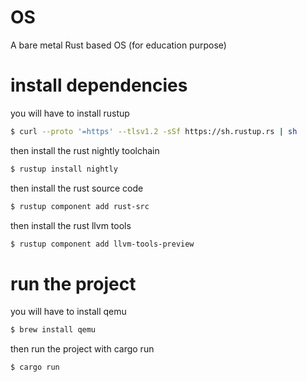 # OS
A bare metal Rust based OS (for education purpose)


# install dependencies
you will have to install rustup

```bash
$ curl --proto '=https' --tlsv1.2 -sSf https://sh.rustup.rs | sh
```

then install the rust nightly toolchain

```bash
$ rustup install nightly
```

then install the rust source code

```bash
$ rustup component add rust-src
```

then install the rust llvm tools

```bash
$ rustup component add llvm-tools-preview
```

# run the project
you will have to install qemu

```bash
$ brew install qemu
```

then run the project with cargo run

```bash
$ cargo run

```
